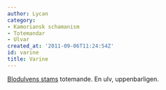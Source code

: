 ```yaml
---
author: Lycan
category:
- Kamoriansk schamanism
- Totemandar
- Ulvar
created_at: '2011-09-06T11:24:54Z'
id: varine
title: Varine
---
```

[Blodulvens stams] totemande. En ulv, uppenbarligen.

  [Blodulvens stams]: Blodulvens_stam